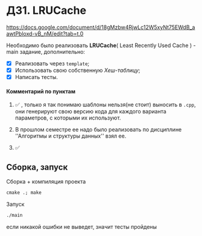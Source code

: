 # ДЗ1. LRUCache

https://docs.google.com/document/d/18gMzbw4RjwLc12W5xyNt75EWdB_aawtPbloxd-vB_nM/edit?tab=t.0

Необходимо было реализовать **LRUCache**( Least Recently Used Cache ) - main задание, дополнительно:

* [X] Реализовать через `template`;
* [X] Использовать свою собственную *Хеш-таблицу*;
* [X] Написать тесты.

#### Комментарий по пунктам

1. :white_check_mark: , только я так понимаю шаблоны нельзя(не стоит) выносить в `.cpp`, они генерируют 
    свою версию кода для каждого варианта параметров, с которыми их используют.

2. В прошлом семестре ее надо было реализовать по дисциплине ''Алгоритмы и структуры данных'' взял ее.

3. :white_check_mark:

## Сборка, запуск

Сборка + компиляция проекта

```cmd
cmake .; make
```

Запуск

```cmd
./main
```

если никакой ошибки не выведет, значит тесты пройдены


